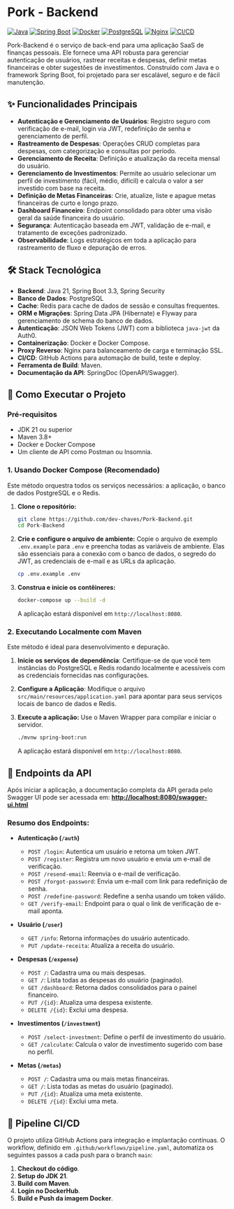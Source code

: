 # Pork - Backend

[![Java](https://img.shields.io/badge/Java-21-blue.svg)](https://www.oracle.com/java/technologies/downloads/#java21)
[![Spring Boot](https://img.shields.io/badge/Spring%20Boot-3.3-green.svg)](https://spring.io/projects/spring-boot)
[![Docker](https://img.shields.io/badge/Docker-blue.svg)](https://www.docker.com/)
[![PostgreSQL](https://img.shields.io/badge/PostgreSQL-blue.svg)](https://www.postgresql.org/)
[![Nginx](https://img.shields.io/badge/Nginx-green.svg)](https://www.nginx.com/)
[![CI/CD](https://github.com/dev-Chaves/Pork-Backend/actions/workflows/pipeline.yaml/badge.svg)](https://github.com/dev-Chaves/Pork-Backend/actions/workflows/pipeline.yaml)

Pork-Backend é o serviço de back-end para uma aplicação SaaS de finanças pessoais. Ele fornece uma API robusta para gerenciar autenticação de usuários, rastrear receitas e despesas, definir metas financeiras e obter sugestões de investimentos. Construído com Java e o framework Spring Boot, foi projetado para ser escalável, seguro e de fácil manutenção.

## ✨ Funcionalidades Principais

*   **Autenticação e Gerenciamento de Usuários**: Registro seguro com verificação de e-mail, login via JWT, redefinição de senha e gerenciamento de perfil.
*   **Rastreamento de Despesas**: Operações CRUD completas para despesas, com categorização e consultas por período.
*   **Gerenciamento de Receita**: Definição e atualização da receita mensal do usuário.
*   **Gerenciamento de Investimentos**: Permite ao usuário selecionar um perfil de investimento (fácil, médio, difícil) e calcula o valor a ser investido com base na receita.
*   **Definição de Metas Financeiras**: Crie, atualize, liste e apague metas financeiras de curto e longo prazo.
*   **Dashboard Financeiro**: Endpoint consolidado para obter uma visão geral da saúde financeira do usuário.
*   **Segurança**: Autenticação baseada em JWT, validação de e-mail, e tratamento de exceções padronizado.
*   **Observabilidade**: Logs estratégicos em toda a aplicação para rastreamento de fluxo e depuração de erros.

## 🛠️ Stack Tecnológica

*   **Backend**: Java 21, Spring Boot 3.3, Spring Security
*   **Banco de Dados**: PostgreSQL
*   **Cache**: Redis para cache de dados de sessão e consultas frequentes.
*   **ORM e Migrações**: Spring Data JPA (Hibernate) e Flyway para gerenciamento de schema do banco de dados.
*   **Autenticação**: JSON Web Tokens (JWT) com a biblioteca `java-jwt` da Auth0.
*   **Containerização**: Docker e Docker Compose.
*   **Proxy Reverso**: Nginx para balanceamento de carga e terminação SSL.
*   **CI/CD**: GitHub Actions para automação de build, teste e deploy.
*   **Ferramenta de Build**: Maven.
*   **Documentação da API**: SpringDoc (OpenAPI/Swagger).

## 🚀 Como Executar o Projeto

### Pré-requisitos

*   JDK 21 ou superior
*   Maven 3.8+
*   Docker e Docker Compose
*   Um cliente de API como Postman ou Insomnia.

### 1. Usando Docker Compose (Recomendado)

Este método orquestra todos os serviços necessários: a aplicação, o banco de dados PostgreSQL e o Redis.

1.  **Clone o repositório:**
    ```sh
    git clone https://github.com/dev-chaves/Pork-Backend.git
    cd Pork-Backend
    ```

2.  **Crie e configure o arquivo de ambiente:**
    Copie o arquivo de exemplo `.env.example` para `.env` e preencha todas as variáveis de ambiente. Elas são essenciais para a conexão com o banco de dados, o segredo do JWT, as credenciais de e-mail e as URLs da aplicação.
    ```sh
    cp .env.example .env
    ```

3.  **Construa e inicie os contêineres:**
    ```sh
    docker-compose up --build -d
    ```
    A aplicação estará disponível em `http://localhost:8080`.

### 2. Executando Localmente com Maven

Este método é ideal para desenvolvimento e depuração.

1.  **Inicie os serviços de dependência**:
    Certifique-se de que você tem instâncias do PostgreSQL e Redis rodando localmente e acessíveis com as credenciais fornecidas nas configurações.

2.  **Configure a Aplicação**:
    Modifique o arquivo `src/main/resources/application.yaml` para apontar para seus serviços locais de banco de dados e Redis.

3.  **Execute a aplicação:**
    Use o Maven Wrapper para compilar e iniciar o servidor.
    ```sh
    ./mvnw spring-boot:run
    ```
    A aplicação estará disponível em `http://localhost:8080`.

## 📖 Endpoints da API

Após iniciar a aplicação, a documentação completa da API gerada pelo Swagger UI pode ser acessada em:
**[http://localhost:8080/swagger-ui.html](http://localhost:8080/swagger-ui.html)**

### Resumo dos Endpoints:

*   **Autenticação (`/auth`)**
    *   `POST /login`: Autentica um usuário e retorna um token JWT.
    *   `POST /register`: Registra um novo usuário e envia um e-mail de verificação.
    *   `POST /resend-email`: Reenvia o e-mail de verificação.
    *   `POST /forgot-password`: Envia um e-mail com link para redefinição de senha.
    *   `POST /redefine-password`: Redefine a senha usando um token válido.
    *   `GET /verify-email`: Endpoint para o qual o link de verificação de e-mail aponta.

*   **Usuário (`/user`)**
    *   `GET /info`: Retorna informações do usuário autenticado.
    *   `PUT /update-receita`: Atualiza a receita do usuário.

*   **Despesas (`/expense`)**
    *   `POST /`: Cadastra uma ou mais despesas.
    *   `GET /`: Lista todas as despesas do usuário (paginado).
    *   `GET /dashboard`: Retorna dados consolidados para o painel financeiro.
    *   `PUT /{id}`: Atualiza uma despesa existente.
    *   `DELETE /{id}`: Exclui uma despesa.

*   **Investimentos (`/investment`)**
    *   `POST /select-investment`: Define o perfil de investimento do usuário.
    *   `GET /calculate`: Calcula o valor de investimento sugerido com base no perfil.

*   **Metas (`/metas`)**
    *   `POST /`: Cadastra uma ou mais metas financeiras.
    *   `GET /`: Lista todas as metas do usuário (paginado).
    *   `PUT /{id}`: Atualiza uma meta existente.
    *   `DELETE /{id}`: Exclui uma meta.

## 🔄 Pipeline CI/CD

O projeto utiliza GitHub Actions para integração e implantação contínuas. O workflow, definido em `.github/workflows/pipeline.yaml`, automatiza os seguintes passos a cada push para o branch `main`:
1.  **Checkout do código**.
2.  **Setup do JDK 21**.
3.  **Build com Maven**.
4.  **Login no DockerHub**.
5.  **Build e Push da imagem Docker**.
